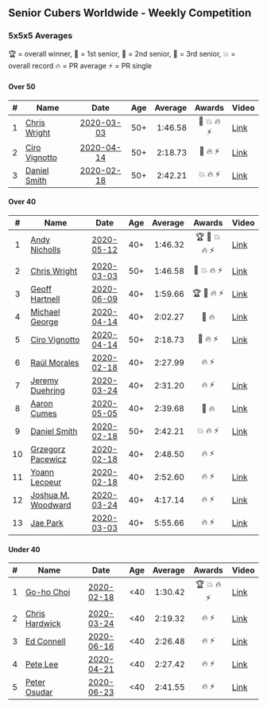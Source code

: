 ## Senior Cubers Worldwide - Weekly Competition
### 5x5x5 Averages

🏆 = overall winner, 🥇 = 1st senior, 🥈 = 2nd senior, 🥉 = 3rd senior, 💥 = overall record 🔥 = PR average ⚡ = PR single

#### Over 50

| # | Name | Date | Age | Average | Awards | Video |
| :--: | -- | :--: | :--: | --: | :--: | -- |
| 1 | [Chris Wright](../../persons/chris_wright/555.md) | [2020-03-03](2020-03-03.md) | 50+ | 1:46.58 | 🥇 💥 🔥 ⚡ | [Link](https://www.facebook.com/events/2637344919882558/permalink/2639952702955113/) |
| 2 | [Ciro Vignotto](../../persons/ciro_vignotto/555.md) | [2020-04-14](2020-04-14.md) | 50+ | 2:18.73 | 🥉 🔥 ⚡ | [Link](https://www.facebook.com/events/1400953806773430/permalink/1402097503325727/) |
| 3 | [Daniel Smith](../../persons/daniel_smith/555.md) | [2020-02-18](2020-02-18.md) | 50+ | 2:42.21 | 💥 🔥 ⚡ | [Link](https://www.facebook.com/events/538921670053895/permalink/539390146673714/) |

#### Over 40

| # | Name | Date | Age | Average | Awards | Video |
| :--: | -- | :--: | :--: | --: | :--: | -- |
| 1 | [Andy Nicholls](../../persons/andy_nicholls/555.md) | [2020-05-12](2020-05-12.md) | 40+ | 1:46.32 | 🏆 🥇 💥 🔥 ⚡ | [Link](https://www.facebook.com/events/276138643524223/permalink/276779116793509/) |
| 2 | [Chris Wright](../../persons/chris_wright/555.md) | [2020-03-03](2020-03-03.md) | 50+ | 1:46.58 | 🥇 💥 🔥 ⚡ | [Link](https://www.facebook.com/events/2637344919882558/permalink/2639952702955113/) |
| 3 | [Geoff Hartnell](../../persons/geoff_hartnell/555.md) | [2020-06-09](2020-06-09.md) | 40+ | 1:59.66 | 🏆 🥇 🔥 ⚡ | [Link](https://www.facebook.com/events/1130228284009045/permalink/1131991020499438/) |
| 4 | [Michael George](../../persons/michael_george/555.md) | [2020-04-14](2020-04-14.md) | 40+ | 2:02.27 | 🥇 🔥 | [Link](https://www.facebook.com/events/1400953806773430/permalink/1402162106652600/) |
| 5 | [Ciro Vignotto](../../persons/ciro_vignotto/555.md) | [2020-04-14](2020-04-14.md) | 50+ | 2:18.73 | 🥉 🔥 ⚡ | [Link](https://www.facebook.com/events/1400953806773430/permalink/1402097503325727/) |
| 6 | [Raúl Morales](../../persons/raul_morales/555.md) | [2020-02-18](2020-02-18.md) | 40+ | 2:27.99 | 🔥 ⚡ | |
| 7 | [Jeremy Duehring](../../persons/jeremy_duehring/555.md) | [2020-03-24](2020-03-24.md) | 40+ | 2:31.20 | 🔥 ⚡ | [Link](https://www.facebook.com/events/5078365835514885/permalink/5082560948428707/) |
| 8 | [Aaron Cumes](../../persons/aaron_cumes/555.md) | [2020-05-05](2020-05-05.md) | 40+ | 2:39.68 | 🥉 🔥 | [Link](https://www.facebook.com/events/557526585195168/permalink/558964438384716/) |
| 9 | [Daniel Smith](../../persons/daniel_smith/555.md) | [2020-02-18](2020-02-18.md) | 50+ | 2:42.21 | 💥 🔥 ⚡ | [Link](https://www.facebook.com/events/538921670053895/permalink/539390146673714/) |
| 10 | [Grzegorz Pacewicz](../../persons/grzegorz_pacewicz/555.md) | [2020-02-18](2020-02-18.md) | 40+ | 2:48.50 | 🔥 ⚡ | |
| 11 | [Yoann Lecoeur](../../persons/yoann_lecoeur/555.md) | [2020-02-18](2020-02-18.md) | 40+ | 2:52.60 | 🔥 ⚡ | [Link](https://www.facebook.com/events/538921670053895/permalink/541223923157003/) |
| 12 | [Joshua M. Woodward](../../persons/joshua_m_woodward/555.md) | [2020-03-24](2020-03-24.md) | 40+ | 4:17.14 | 🔥 ⚡ | [Link](https://www.facebook.com/events/5078365835514885/permalink/5101597413191727/) |
| 13 | [Jae Park](../../persons/jae_park/555.md) | [2020-03-03](2020-03-03.md) | 40+ | 5:55.66 | 🔥 ⚡ | [Link](https://www.facebook.com/events/2637344919882558/permalink/2637707586512958/) |

#### Under 40

| # | Name | Date | Age | Average | Awards | Video |
| :--: | -- | :--: | :--: | --: | :--: | -- |
| 1 | [Go-ho Choi](../../persons/go_ho_choi/555.md) | [2020-02-18](2020-02-18.md) | <40 | 1:30.42 | 🏆 💥 🔥 ⚡ | [Link](https://www.facebook.com/events/538921670053895/permalink/539081640037898/) |
| 2 | [Chris Hardwick](../../persons/chris_hardwick/555.md) | [2020-03-24](2020-03-24.md) | <40 | 2:19.32 | 🔥 ⚡ | [Link](https://www.facebook.com/events/5078365835514885/permalink/5107384065946395/) |
| 3 | [Ed Connell](../../persons/ed_connell/555.md) | [2020-06-16](2020-06-16.md) | <40 | 2:26.48 | 🔥 ⚡ | [Link](https://www.facebook.com/events/256188575607890/permalink/258981835328564/) |
| 4 | [Pete Lee](../../persons/pete_lee/555.md) | [2020-04-21](2020-04-21.md) | <40 | 2:27.42 | 🔥 ⚡ | [Link](https://www.facebook.com/events/538096063773916/permalink/539805363602986/) |
| 5 | [Peter Osudar](../../persons/peter_osudar/555.md) | [2020-06-23](2020-06-23.md) | <40 | 2:41.55 | 🔥 ⚡ | [Link](https://www.facebook.com/events/268636114456043/permalink/276010010385320/) |


<!-- Global site tag (gtag.js) - Google Analytics -->
<script async src="https://www.googletagmanager.com/gtag/js?id=UA-86348435-3"></script>
<script>window.dataLayer = window.dataLayer || []; function gtag() {dataLayer.push(arguments);} gtag('js', new Date()); gtag('config', 'UA-86348435-3');</script>
